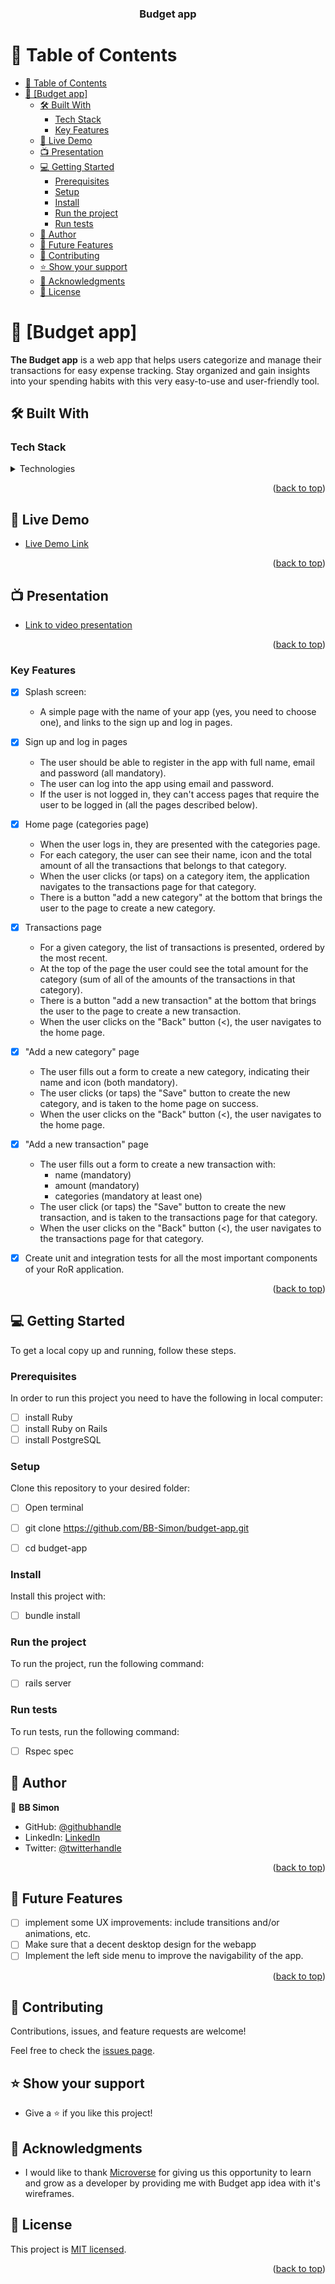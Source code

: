 <a name="readme-top"></a>

<div align="center">
  <h3><b>Budget app</b></h3>
</div>

# 📗 Table of Contents

- [📗 Table of Contents](#-table-of-contents)
- [📖 \[Budget app\] ](#-budget-app-)
  - [🛠 Built With ](#-built-with-)
    - [Tech Stack ](#tech-stack-)
    - [Key Features ](#key-features-)
  - [🚀 Live Demo](#live-demo)
  - [📺 Presentation ](#presentation)
  - [💻 Getting Started ](#-getting-started-)
    - [Prerequisites](#prerequisites)
    - [Setup](#setup)
    - [Install](#install)
    - [Run the project](#run-the-project)
    - [Run tests](#run-tests)
  - [👤 Author ](#-author-)
  - [🔭 Future Features ](#-future-features-)
  - [🤝 Contributing ](#-contributing-)
  - [⭐️ Show your support ](#️-show-your-support-)
  - [🙏 Acknowledgments ](#-acknowledgments-)
  - [📝 License ](#-license-)

<!-- PROJECT DESCRIPTION -->

# 📖 [Budget app] <a name="about-project"></a>

**The Budget app** is a web app that helps users categorize and manage their transactions for easy expense tracking. Stay organized and gain insights into your spending habits with this very easy-to-use and user-friendly tool.

## 🛠 Built With <a name="built-with-Ruby"></a>

### Tech Stack <a name="tech-stack"></a>

<details>
<summary>Technologies</summary>
  <ul>
    <li><a href="https://www.ruby-lang.org/en/">Ruby</a></li>
    <li><a href="https://rubyonrails.org/">Ruby on Rails</a></li>
    <li><a href="https://www.postgresql.org/">PostgreSQL</a></li>
    <li><a href="https://github.com/heartcombo/devise">Devise for authentication</a></li>
    <li><a href="https://github.com/rspec/rspec-rails">Rspec rails for unit tests</a></li>
    <li><a href="https://tailwindcss.com/">Tailwindcss for styles</a></li>
  </ul>
</details>

<p align="right">(<a href="#readme-top">back to top</a>)</p>

## 🚀 Live Demo <a name="live-demo"></a>

- [Live Demo Link](https://budget-app-01.onrender.com/)

<p align="right">(<a href="#readme-top">back to top</a>)</p>

## 📺 Presentation <a name="presentation"></a>

- [Link to video presentation](https://drive.google.com/file/d/1ZvpdBBz2nP4hW6BD4Ybvxat2yH8WLdmx/view?usp=sharing)

<p align="right">(<a href="#readme-top">back to top</a>)</p>

<!-- Features -->

### Key Features <a name="key-features"></a>
- [x] Splash screen:
  - A simple page with the name of your app (yes, you need to choose one), and links to the sign up and log in pages.
- [x] Sign up and log in pages
  - The user should be able to register in the app with full name, email and password (all mandatory).
  - The user can log into the app using email and password.
  - If the user is not logged in, they can't access pages that require the user to be logged in (all the pages described below).
- [x] Home page (categories page)
  - When the user logs in, they are presented with the categories page.
  - For each category, the user can see their name, icon and the total amount of all the transactions that belongs to that category.
  - When the user clicks (or taps) on a category item, the application navigates to the transactions page for that category.
  - There is a button "add a new category" at the bottom that brings the user to the page to create a new category.
- [x] Transactions page
  - For a given category, the list of transactions is presented, ordered by the most recent.
  - At the top of the page the user could see the total amount for the category (sum of all of the amounts of the transactions in that category).
  - There is a button "add a new transaction" at the bottom that brings the user to the page to create a new transaction.
  - When the user clicks on the "Back" button (<), the user navigates to the home page.
- [x] "Add a new category" page
  - The user fills out a form to create a new category, indicating their name and icon (both mandatory).
  - The user clicks (or taps) the "Save" button to create the new category, and is taken to the home page on success.
  - When the user clicks on the "Back" button (<), the user navigates to the home page.
- [x] "Add a new transaction" page
  - The user fills out a form to create a new transaction with:
    - name (mandatory)
    - amount (mandatory)
    - categories (mandatory at least one)
  - The user click (or taps) the "Save" button to create the new transaction, and is taken to the transactions page for that category.
  - When the user clicks on the "Back" button (<), the user navigates to the transactions page for that category.

- [x] Create unit and integration tests for all the most important components of your RoR application.


<p align="right">(<a href="#readme-top">back to top</a>)</p>

<!-- GETTING STARTED -->

## 💻 Getting Started <a name="getting-started"></a>

To get a local copy up and running, follow these steps.

### Prerequisites

In order to run this project you need to have the following in local computer:

- [ ] install Ruby
- [ ] install Ruby on Rails
- [ ] install PostgreSQL

### Setup

Clone this repository to your desired folder:

- [ ] Open terminal
- [ ] git clone https://github.com/BB-Simon/budget-app.git
- [ ] cd budget-app
  

### Install

Install this project with:

 - [ ] bundle install


### Run the project

To run the project, run the following command:

- [ ] rails server


### Run tests

To run tests, run the following command:

- [ ] Rspec spec

<!-- AUTHORS -->

## 👤 Author <a name="authors"></a>

👤 **BB Simon**

- GitHub: [@githubhandle](https://github.com/BB-Simon) 
- LinkedIn: [LinkedIn](https://www.linkedin.com/in/bb-simon/)
- Twitter: [@twitterhandle](https://twitter.com/bb_s_imon) 


<p align="right">(<a href="#readme-top">back to top</a>)</p>

<!-- FUTURE FEATURES -->

## 🔭 Future Features <a name="future-features"></a>

- [ ] implement some UX improvements: include transitions and/or animations, etc.
- [ ] Make sure that a decent desktop design for the webapp
- [ ] Implement the left side menu to improve the navigability of the app.

<p align="right">(<a href="#readme-top">back to top</a>)</p>

<!-- CONTRIBUTING -->

## 🤝 Contributing <a name="contributing"></a>

Contributions, issues, and feature requests are welcome!

Feel free to check the [issues page](https://github.com/BB-Simon/budget-app/issues).


<!-- SUPPORT -->

## ⭐️ Show your support <a name="support"></a>

- Give a ⭐️ if you like this project!


<!-- ACKNOWLEDGEMENTS -->

## 🙏 Acknowledgments <a name="acknowledgements"></a>

-  I would like to thank [Microverse](https://www.microverse.org/) for giving us this opportunity to learn and grow as a developer by providing me with Budget app idea with it's wireframes.


<!-- LICENSE -->

## 📝 License <a name="license"></a>

This project is [MIT licensed](./LICENSE).

<p align="right">(<a href="#readme-top">back to top</a>)</p>

